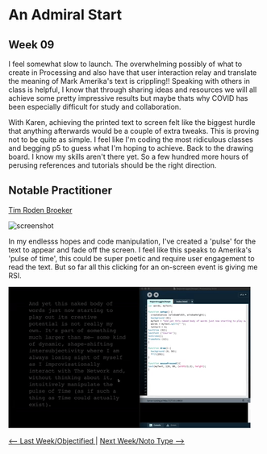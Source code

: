 # An Admiral Start
## Week 09

I feel somewhat slow to launch. The overwhelming possibly of what to create in Processing and also have that user interaction relay and translate the meaning of Mark Amerika's text is crippling!! Speaking with others in class is helpful, I know that through sharing ideas and resources we will all achieve some pretty impressive results but maybe thats why COVID has been especially difficult for study and collaboration.

With Karen, achieving the printed text to screen felt like the biggest hurdle that anything afterwards would be a couple of extra tweaks. This is proving not to be quite as simple. I feel like I'm coding the most ridiculous classes and begging p5 to guess what I'm hoping to achieve. Back to the drawing board. I know my skills aren't there yet. So a few hundred more hours of perusing references and tutorials should be the right direction. 

## Notable Practitioner
[Tim Roden Broeker](https://timrodenbroeker.de)

![screenshot](majortest.jpg)

In my endlesss hopes and code manipulation, I've created a 'pulse' for the text to appear and fade off the screen. I feel like this speaks to Amerika's 'pulse of time', this could be super poetic and require user engagement to read the text. But so far all this clicking for an on-screen event is giving me RSI. 

![](heartbeat.gif)

<a href='https://bridieotoole.github.io/codewords/week_08/'> <-- Last Week/Objectified </a> | <a href='https://bridieotoole.github.io/codewords/week_10/'> Next Week/Noto Type --> </a>

